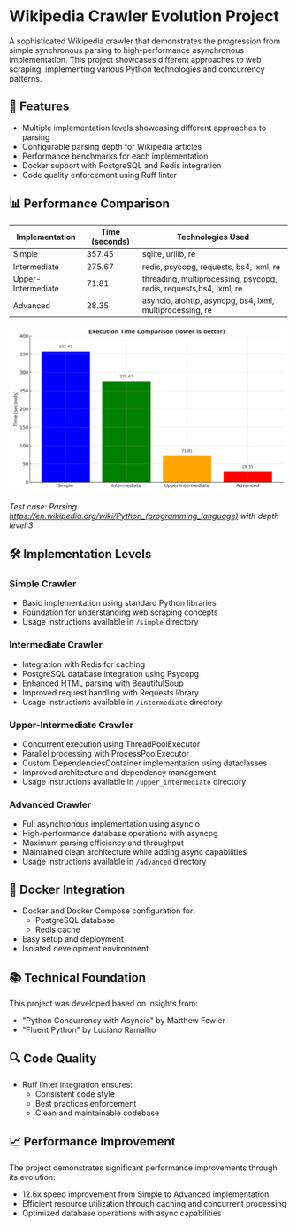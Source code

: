 # Wikipedia Crawler Evolution Project

A sophisticated Wikipedia crawler that demonstrates the progression from simple synchronous parsing to high-performance asynchronous implementation. This project showcases different approaches to web scraping, implementing various Python technologies and concurrency patterns.

## 🚀 Features

- Multiple implementation levels showcasing different approaches to parsing
- Configurable parsing depth for Wikipedia articles
- Performance benchmarks for each implementation
- Docker support with PostgreSQL and Redis integration
- Code quality enforcement using Ruff linter

## 📊 Performance Comparison

| Implementation | Time (seconds) | Technologies Used                                                  |
|----------------|---------------|--------------------------------------------------------------------|
| Simple | 357.45 | sqlite, urllib, re                                                 |
| Intermediate | 275.67 | redis, psycopg, requests, bs4, lxml, re                            |
| Upper-Intermediate | 71.81 | threading, multiprocessing, psycopg, redis, requests,bs4, lxml, re |
| Advanced | 28.35 | asyncio, aiohttp, asyncpg, bs4, lxml, multiprocessing, re          |

![Execution Time Comparison](Execution_Time.png)

*Test case: Parsing https://en.wikipedia.org/wiki/Python_(programming_language) with depth level 3*

## 🛠️ Implementation Levels

### Simple Crawler
- Basic implementation using standard Python libraries
- Foundation for understanding web scraping concepts
- Usage instructions available in `/simple` directory

### Intermediate Crawler
- Integration with Redis for caching
- PostgreSQL database integration using Psycopg
- Enhanced HTML parsing with BeautifulSoup
- Improved request handling with Requests library
- Usage instructions available in `/intermediate` directory

### Upper-Intermediate Crawler
- Concurrent execution using ThreadPoolExecutor
- Parallel processing with ProcessPoolExecutor
- Custom DependenciesContainer implementation using dataclasses
- Improved architecture and dependency management
- Usage instructions available in `/upper_intermediate` directory

### Advanced Crawler
- Full asynchronous implementation using asyncio
- High-performance database operations with asyncpg
- Maximum parsing efficiency and throughput
- Maintained clean architecture while adding async capabilities
- Usage instructions available in `/advanced` directory

## 🐳 Docker Integration

- Docker and Docker Compose configuration for:
  - PostgreSQL database
  - Redis cache
- Easy setup and deployment
- Isolated development environment

## 📚 Technical Foundation

This project was developed based on insights from:
- "Python Concurrency with Asyncio" by Matthew Fowler
- "Fluent Python" by Luciano Ramalho

## 🔍 Code Quality

- Ruff linter integration ensures:
  - Consistent code style
  - Best practices enforcement
  - Clean and maintainable codebase

## 📈 Performance Improvement

The project demonstrates significant performance improvements through its evolution:
- 12.6x speed improvement from Simple to Advanced implementation
- Efficient resource utilization through caching and concurrent processing
- Optimized database operations with async capabilities

